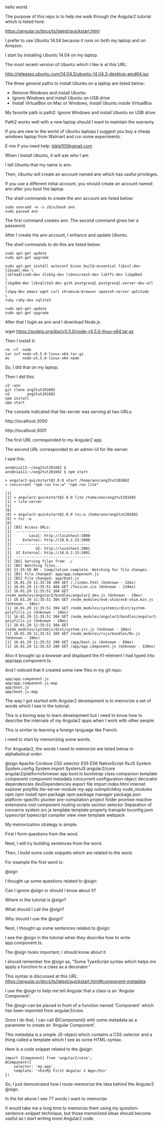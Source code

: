 hello world

The purpose of this repo is to help me walk through the Angular2 tutorial which is listed here:

https://angular.io/docs/ts/latest/quickstart.html

I prefer to use Ubuntu 14.04 because it runs on both my laptop and on Amazon.

I start by installing Ubuntu 14.04 on my laptop.

The most recent version of Ubuntu which I like is at this URL:

http://releases.ubuntu.com/14.04.3/ubuntu-14.04.3-desktop-amd64.iso

The three general paths to install Ubuntu on a laptop are listed below:

- Remove Windows and install Ubuntu
- Ignore Windows and install Ubuntu on USB drive
- Install VirtualBox on Mac or Windows, Install Ubuntu inside VirtualBox

My favorite path is path2: Ignore Windows and install Ubuntu on USB drive.

Path2 works well with a new laptop should I want to maintain the warranty.

If you are new to the world of Ubuntu laptops I suggest you buy a cheap windows laptop from Walmart and run some experiments.

E-me if you need help: bikle101@gmail.com

When I install Ubuntu, it will ask who I am.

I tell Ubuntu that my name is ann.

Then, Ubuntu will create an account named ann which has useful privileges.

If you use a different initial account, you should create an account named ann after you boot the laptop.

The shell commands to create the ann account are listed below:
```
sudo useradd -m -s /bin/bash ann
sudo passwd ann
```

The first command creates ann.
The second command gives her a password.

After I create the ann account, I enhance and update Ubuntu.

The shell commands to do this are listed below:

```
sudo apt-get update
sudo apt-get upgrade

sudo apt-get install autoconf bison build-essential libssl-dev libyaml-dev \
libreadline6-dev zlib1g-dev libncurses5-dev libffi-dev libgdbm3       \
libgdbm-dev libsqlite3-dev gitk postgresql postgresql-server-dev-all  \
libpq-dev emacs wget curl chromium-browser openssh-server aptitude    \
ruby ruby-dev sqlite3

sudo apt-get update
sudo apt-get upgrade
```

After that I login as ann and I download Node.js.

wget https://nodejs.org/dist/v5.5.0/node-v5.5.0-linux-x64.tar.gz

Then I install it:
```
rm -rf  node
tar zxf node-v5.5.0-linux-x64.tar.gz
mv      node-v5.5.0-linux-x64 node
```

So, I did that on my laptop.

Then I did this:
```
cd ~ann
git clone ang2tut201602
cd        ang2tut201602
npm install
npm start
```

The console indicated that lite-server was serving at two URLs:

http://localhost:3000

http://localhost:3001

The first URL corresponded to my Angular2 app.

The second URL corresponded to an admin-UI for lite-server.

I saw this:
```
ann@nia111:~/ang2tut201602 $ 
ann@nia111:~/ang2tut201602 $ npm start

> angular2-quickstart@1.0.0 start /home/ann/ang2tut201602
> concurrent "npm run tsc:w" "npm run lite" 

[1] 
[1] > angular2-quickstart@1.0.0 lite /home/ann/ang2tut201602
[1] > lite-server
[1] 
[0] 
[0] > angular2-quickstart@1.0.0 tsc:w /home/ann/ang2tut201602
[0] > tsc -w
[0] 
[1] [BS] Access URLs:
[1]  ----------------------------------
[1]        Local: http://localhost:3000
[1]     External: http://10.0.2.15:3000
[1]  ----------------------------------
[1]           UI: http://localhost:3001
[1]  UI External: http://10.0.2.15:3001
[1]  ----------------------------------
[1] [BS] Serving files from: ./
[1] [BS] Watching files...
[0] 11:35:50 AM - Compilation complete. Watching for file changes.
[1] [BS] File changed: app/app.component.js
[1] [BS] File changed: app/boot.js
[1] 16.01.29 11:35:50 304 GET /./index.html (Unknown - 32ms)
[1] 16.01.29 11:35:51 404 GET /favicon.ico (Unknown - 234ms)
[1] 16.01.29 11:35:51 304 GET /node_modules/angular2/bundles/angular2.dev.js (Unknown - 19ms)
[1] 16.01.29 11:35:51 304 GET /node_modules/es6-shim/es6-shim.min.js (Unknown - 18ms)
[1] 16.01.29 11:35:51 304 GET /node_modules/systemjs/dist/system-polyfills.js (Unknown - 19ms)
[1] 16.01.29 11:35:51 304 GET /node_modules/angular2/bundles/angular2-polyfills.js (Unknown - 19ms)
[1] 16.01.29 11:35:51 304 GET /node_modules/systemjs/dist/system.src.js (Unknown - 18ms)
[1] 16.01.29 11:35:51 304 GET /node_modules/rxjs/bundles/Rx.js (Unknown - 18ms)
[1] 16.01.29 11:35:52 200 GET /app/boot.js (Unknown - 89ms)
[1] 16.01.29 11:35:53 200 GET /app/app.component.js (Unknown - 330ms)
```

Also it brought up a browser and displayed the h1-element I had typed into app/app.component.ts.

And I noticed that it created some new files in my git repo:
```
app/app.component.js
app/app.component.js.map
app/boot.js
app/boot.js.map
```

The way I got started with Angular2 development is to memorize a set of words which I see in the tutorial.

This is a boring way to learn development but I need to know how to describe the internals of my Angular2 apps when I work with other people.

This is similar to learning a foreign language like French.

I need to start by memorizing some words.

For Angualar2, the words I need to memorize are listed below in alphabetical order:

@sign
Apache Cordova
CSS selector
ES5
ES6
NativeScript
RxJS 
System
System.config
System.import
SystemJS
angular2/core
angular2/platform/browser
app
boot.ts
bootstrap
class
companion template
component
component metadata
concurrent
configuration object
decorator
dependencies
devDependencies
export
file
import
index.html
internet explorer polyfills
lite-server
module
my-app
noImplicitAny
node_modules
npm
npm install
npm package
npm package manager 
package.json
platform-specific
plunker
pre-compilation
project folder
promise
reactive extensions
root component
routing
scripts section
selector
Separation of concerns
system.src.js
template
template property
transpile
tsconfig.json
typescript
typescript compiler
view
view template
webpack

My memorization strategy is simple.

First I form questions from the word.

Next, I will try building sentences from the word.

Then, I build some code snippets which are related to the word.

For example the first word is:

@sign

I thought up some questions related to @sign:

Can I ignore @sign or should I know about it?

Where in the tutorial is @sign?

What should I call the @sign?

Why should I use the @sign?

Next, I thought up some sentences related to @sign:

I see the @sign in the tutorial when they describe how to write app.component.ts.

The @sign looks important; I should know about it.

I should remember the @sign as, "Some TypeScript syntax which helps me apply a function to a class as a decorator."

This syntax is discussed at this URL:
https://angular.io/docs/ts/latest/quickstart.html#component-metadata

I use the @sign to help me tell Angular that a class is an 'Angular Component'.

The @sign can be placed in front of a function named 'Component' which has been imported from angular2/core.

Once I do that, I can call @Component() with some metadata as a parameter to create an 'Angular Component'.

This metadata is a simple JS-object which contains a CSS-selector and a thing called a template which I see as some HTML-syntax.

Here is a code snippet related to the @sign:
```
import {Component} from 'angular2/core';
@Component({
    selector: 'my-app',
    template: '<h1>My First Angular 2 App</h1>'
})
```

So, I just demostrated how I route-memorize the idea behind the Angular2 \@sign.

In the list above I see 77 words I want to memorize.

It would take me a long time to memorize them using my
question-sentence-snippet technique, but those memorized ideas should
become useful as I start writing more Angular2 code.

